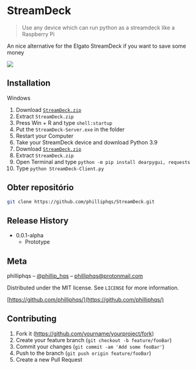 # StreamDeck
> Use any device which can run python as a streamdeck like a Raspberry Pi

An nice alternative for the Elgato StreamDeck if you want to save some money

![](./header.png)


## Installation

Windows
  1. Download [``StreamDeck.zip``](https://github.com/philliphqs/)
  2. Extract ``StreamDeck.zip``
  3. Press Win + R and type ``shell:startup``
  4. Put the ``StreamDeck-Server.exe`` in the folder
  5. Restart your Computer
  6. Take your StreamDeck device and download Python 3.9 
  7. Download [``StreamDeck.zip``](https://github.com/philliphqs/)
  8. Extract ``StreamDeck.zip``
  9. Open Terminal and type ```python -m pip install dearpygui, requests```
  10. Type ```python StreamDeck-Client.py```


## Obter repositório

```sh
git clone https://github.com/philliphqs/StreamDeck.git
```

## Release History

* 0.0.1-alpha
    * Prototype

## Meta

philliphqs – [@phillip_hqs](https://twitter.com/philliphqs) – [philliphqs@protonmail.com](mailto:philliphqs@protonmail.com)

Distributed under the MIT license. See ``LICENSE`` for more information.

[https://github.com/philliphqs/](https://github.com/philliphqs/)

## Contributing

1. Fork it (<https://github.com/yourname/yourproject/fork>)
2. Create your feature branch (`git checkout -b feature/fooBar`)
3. Commit your changes (`git commit -am 'Add some fooBar'`)
4. Push to the branch (`git push origin feature/fooBar`)
5. Create a new Pull Request
